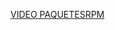 [VIDEO PAQUETESRPM]([https://youtu.be/Qm2Hg8mxUPk](https://youtu.be/9Tar7tkxhGw)https://youtu.be/9Tar7tkxhGw)

